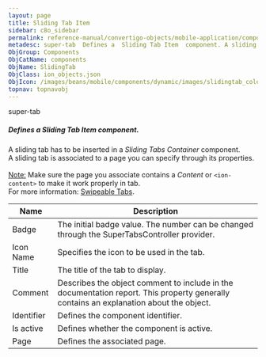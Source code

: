 ```yaml
---
layout: page
title: Sliding Tab Item
sidebar: c8o_sidebar
permalink: reference-manual/convertigo-objects/mobile-application/components/components/sliding-tab-item/
metadesc: super-tab  Defines a  Sliding Tab Item  component. A sliding tab has to be inserted in a  Sliding Tabs Container  component. A sliding tab is associat
ObjGroup: Components
ObjCatName: components
ObjName: SlidingTab
ObjClass: ion_objects.json
ObjIcon: /images/beans/mobile/components/dynamic/images/slidingtab_color_32x32.png
topnav: topnavobj
---
```

super-tab<br/>

##### Defines a <i>Sliding Tab Item</i> component.<br/>
A sliding tab has to be inserted in a <i>Sliding Tabs Container</i> component.<br/>
A sliding tab is associated to a page you can specify through its properties.<br/>
<br/>
<span class='orangetwinsoft'><u>Note:</u></span> Make sure the page you associate contains a <i>Content</i> or <code>&lt;ion-content&gt;</code> to make it work properly in tab.<br/>
 For more information: <a href='https://github.com/zyra/ionic2-super-tabs'>Swipeable Tabs</a>.

Name | Description 
--- | ---
Badge | The initial badge value. The number can be changed through the SuperTabsController provider.
Icon Name | Specifies the icon to be used in the tab.
Title | The title of the tab to display.
Comment | Describes the object comment to include in the documentation report.  This property generally contains an explanation about the object. 
Identifier | Defines the component identifier.  
Is active | Defines whether the component is active. 
Page | Defines the associated page.  

